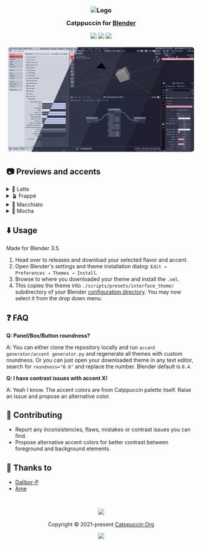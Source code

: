 <h3 align="center">
    <img src="https://raw.githubusercontent.com/catppuccin/catppuccin/main/assets/logos/exports/1544x1544_circle.png" width="100" alt="Logo"/><br/>
    <img src="https://raw.githubusercontent.com/catppuccin/catppuccin/main/assets/misc/transparent.png" height="30" width="0px"/>
    Catppuccin for <a href="https://www.blender.org/">Blender</a>
    <img src="https://raw.githubusercontent.com/catppuccin/catppuccin/main/assets/misc/transparent.png" height="30" width="0px"/>
</h3>

<p align="center">
    <a href="https://github.com/Dalibor-P/blender/stargazers"><img src="https://img.shields.io/github/stars/Dalibor-P/blender?colorA=363a4f&colorB=b7bdf8&style=for-the-badge"></a>
    <a href="https://github.com/Dalibor-P/blender/issues"><img src="https://img.shields.io/github/issues/Dalibor-P/blender?colorA=363a4f&colorB=f5a97f&style=for-the-badge"></a>
    <a href="https://github.com/Dalibor-P/blender/contributors"><img src="https://img.shields.io/github/contributors/Dalibor-P/blender?colorA=363a4f&colorB=a6da95&style=for-the-badge"></a>
</p>

<p align="center">
    <img src="assets/catwalk.webp"/>
</p>

## 📷 Previews and accents

<details>
<summary>🌻 Latte</summary>
<img src="assets/latte_preview.png"/>
&nbsp;
<img src="assets/accents latte.svg"/>
</details>
<details>
<summary>🪴 Frappé</summary>
<img src="assets/frappe_preview.png"/>
&nbsp;
<img src="assets/accents frappe.svg"/>
</details>
<details>
<summary>🌺 Macchiato</summary>
<img src="assets/macchiato_preview.png"/>
&nbsp;
<img src="assets/accents macchiato.svg"/>
</details>
<details>
<summary>🌿 Mocha</summary>
<img src="assets/mocha_preview.png"/>
&nbsp;
<img src="assets/accents mocha.svg"/>
</details>

## ⬇️ Usage

Made for Blender 3.5.

1. Head over to releases and download your selected flavor and accent.
2. Open Blender's settings and theme installation dialog: `Edit → Preferences → Themes → Install`.
3. Browse to where you downloaded your theme and install the `.xml`.
4. This copies the theme into `./scripts/presets/interface_theme/` subdirectory of your Blender [configuration directory](https://docs.blender.org/manual/en/latest/advanced/blender_directory_layout.html). You may now select it from the drop down menu.

## ❓ FAQ

**Q: Panel/Box/Button roundness?**

A: You can either clone the repository locally and run `accent generator/accent generator.py` and regenerate all themes with custom roundness. Or you can just open your downloaded theme in any text editor, search for `roundness="0.8"` and replace the number. Blender default is `0.4`.

**Q: I have contrast issues with accent X!**

A: Yeah I know. The accent colors are from Catppuccin palette itself. Raise an issue and propose an alternative color.

## 👐 Contributing

* Report any inconsistencies, flaws, mistakes or contrast issues you can find.
* Propose alternative accent colors for better contrast between foreground and background elements.

## 💝 Thanks to

- [Dalibor-P](https://github.com/Dalibor-P)
- [Ame](https://github.com/ameknite)

&nbsp;

<p align="center">
    <img src="https://raw.githubusercontent.com/catppuccin/catppuccin/main/assets/footers/gray0_ctp_on_line.svg?sanitize=true" />
</p>

<p align="center">
    Copyright &copy; 2021-present <a href="https://github.com/catppuccin" target="_blank">Catppuccin Org</a>
</p>

<p align="center">
    <a href="https://github.com/catppuccin/catppuccin/blob/main/LICENSE"><img src="https://img.shields.io/static/v1.svg?style=for-the-badge&label=License&message=MIT&logoColor=d9e0ee&colorA=363a4f&colorB=b7bdf8"/></a>
</p>
